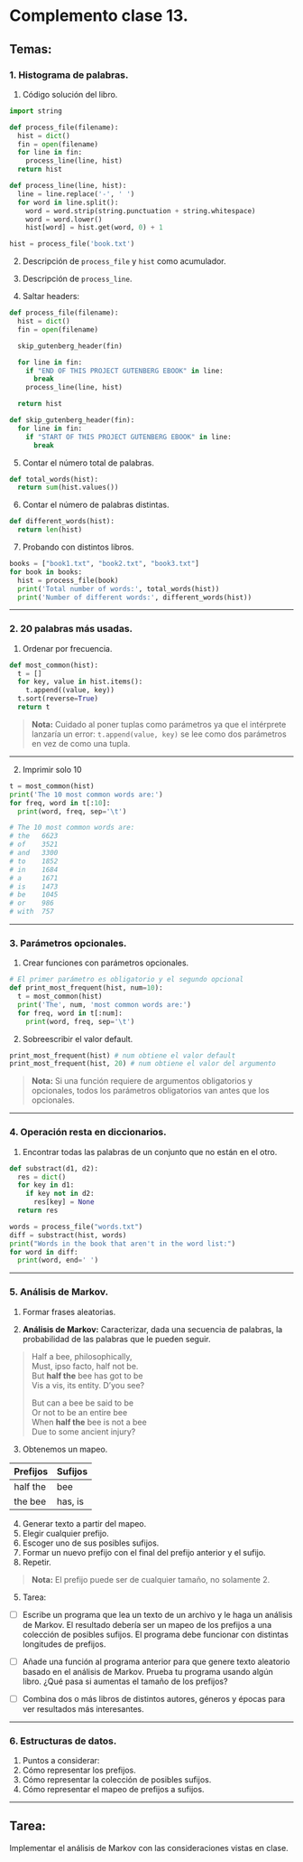 # Complemento clase 13.

## Temas:

### 1. Histograma de palabras.

1. Código solución del libro.

```python
import string

def process_file(filename):
  hist = dict()
  fin = open(filename)
  for line in fin:
    process_line(line, hist)
  return hist

def process_line(line, hist):
  line = line.replace('-', ' ')
  for word in line.split():
    word = word.strip(string.punctuation + string.whitespace)
    word = word.lower()
    hist[word] = hist.get(word, 0) + 1

hist = process_file('book.txt')
```

2. Descripción de `process_file` y `hist` como acumulador.

3. Descripción de `process_line`.

4. Saltar headers:

```python
def process_file(filename):
  hist = dict()
  fin = open(filename)

  skip_gutenberg_header(fin)

  for line in fin:
    if "END OF THIS PROJECT GUTENBERG EBOOK" in line:
      break
    process_line(line, hist)

  return hist

def skip_gutenberg_header(fin):
  for line in fin:
    if "START OF THIS PROJECT GUTENBERG EBOOK" in line:
      break
```

5. Contar el número total de palabras.

```python
def total_words(hist):
  return sum(hist.values())
```

6. Contar el número de palabras distintas.

```python
def different_words(hist):
  return len(hist)
```

7. Probando con distintos libros.

```python
books = ["book1.txt", "book2.txt", "book3.txt"]
for book in books:
  hist = process_file(book)
  print('Total number of words:', total_words(hist))
  print('Number of different words:', different_words(hist))
```

---
### 2. 20 palabras más usadas.

1. Ordenar por frecuencia.

```python
def most_common(hist):
  t = []
  for key, value in hist.items():
    t.append((value, key))
  t.sort(reverse=True)
  return t
```

> **Nota:** Cuidado al poner tuplas como parámetros ya que el intérprete lanzaría un error: `t.append(value, key)` se lee como dos parámetros en vez de como una tupla.

---
2. Imprimir solo 10

```python
t = most_common(hist)
print('The 10 most common words are:')
for freq, word in t[:10]:
  print(word, freq, sep='\t')

# The 10 most common words are:
# the   6623
# of    3521
# and   3300
# to    1852
# in    1684
# a	    1671
# is    1473
# be    1045
# or    986
# with  757
```

---
### 3. Parámetros opcionales.

1. Crear funciones con parámetros opcionales.

```python
# El primer parámetro es obligatorio y el segundo opcional
def print_most_frequent(hist, num=10):
  t = most_common(hist)
  print('The', num, 'most common words are:')
  for freq, word in t[:num]:
    print(word, freq, sep='\t')
```

2. Sobreescribir el valor default.

```python
print_most_frequent(hist) # num obtiene el valor default
print_most_frequent(hist, 20) # num obtiene el valor del argumento
```

> **Nota:** Si una función requiere de argumentos obligatorios y opcionales, todos los parámetros obligatorios van antes que los opcionales.

---
### 4. Operación resta en diccionarios.

1. Encontrar todas las palabras de un conjunto que no están en el otro.

```python
def substract(d1, d2):
  res = dict()
  for key in d1:
    if key not in d2:
      res[key] = None
  return res

words = process_file("words.txt")
diff = substract(hist, words)
print("Words in the book that aren't in the word list:")
for word in diff:
  print(word, end=' ')
```

---
### 5. Análisis de Markov.

1. Formar frases aleatorias.

2. **Análisis de Markov:** Caracterizar, dada una secuencia de palabras, la probabilidad de las palabras que le pueden seguir.

> Half a bee, philosophically, </br>
Must, ipso facto, half not be. </br>
But **half the** bee has got to be </br>
Vis a vis, its entity. D’you see? </br>
>
>But can a bee be said to be </br>
Or not to be an entire bee </br>
When **half the** bee is not a bee </br>
Due to some ancient injury? </br>

3. Obtenemos un mapeo.

| Prefijos | Sufijos |
| -------- |---------|
| half the | bee     |
| the bee  | has, is |

4. Generar texto a partir del mapeo.
  1. Elegir cualquier prefijo.
  2. Escoger uno de sus posibles sufijos.
  3. Formar un nuevo prefijo con el final del prefijo anterior y el sufijo.
  4. Repetir.


  > **Nota:** El prefijo puede ser de cualquier tamaño, no solamente 2.

5. Tarea:
  - [ ] Escribe un programa que lea un texto de un archivo y le haga un análisis de Markov. El resultado debería ser un mapeo de los prefijos a una colección de posibles sufijos. El programa debe funcionar con distintas longitudes de prefijos.

  - [ ] Añade una función al programa anterior para que genere texto aleatorio basado en el análisis de Markov. Prueba tu programa usando algún libro. ¿Qué pasa si aumentas el tamaño de los prefijos?

  - [ ] Combina dos o más libros de distintos autores, géneros y épocas para ver resultados más interesantes.

---
### 6. Estructuras de datos.

1. Puntos a considerar:
  1. Cómo representar los prefijos.
  2. Cómo representar la colección de posibles sufijos.
  3. Cómo representar el mapeo de prefijos a sufijos.

---
## Tarea:

Implementar el análisis de Markov con las consideraciones vistas en clase.
